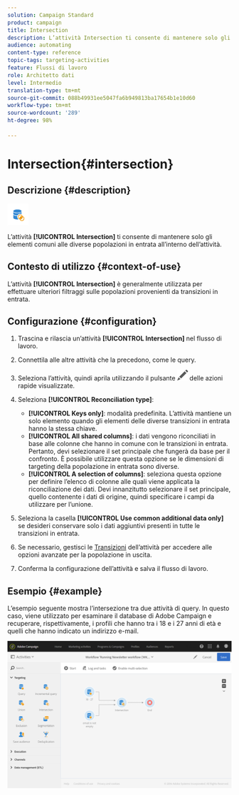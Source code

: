 ```yaml
---
solution: Campaign Standard
product: campaign
title: Intersection
description: L’attività Intersection ti consente di mantenere solo gli elementi comuni alle diverse popolazioni in entrata all’interno dell’attività.
audience: automating
content-type: reference
topic-tags: targeting-activities
feature: Flussi di lavoro
role: Architetto dati
level: Intermedio
translation-type: tm+mt
source-git-commit: 088b49931ee5047fa6b949813ba17654b1e10d60
workflow-type: tm+mt
source-wordcount: '289'
ht-degree: 98%

---
```



# Intersection{#intersection}

## Descrizione {#description}

![](assets/intersection.png)

L’attività **[!UICONTROL Intersection]** ti consente di mantenere solo gli elementi comuni alle diverse popolazioni in entrata all’interno dell’attività.

## Contesto di utilizzo {#context-of-use}

L’attività **[!UICONTROL Intersection]** è generalmente utilizzata per effettuare ulteriori filtraggi sulle popolazioni provenienti da transizioni in entrata.

## Configurazione {#configuration}

1. Trascina e rilascia un’attività **[!UICONTROL Intersection]** nel flusso di lavoro.
1. Connettila alle altre attività che la precedono, come le query.
1. Seleziona l’attività, quindi aprila utilizzando il pulsante ![](assets/edit_darkgrey-24px.png) delle azioni rapide visualizzate.
1. Seleziona **[!UICONTROL Reconciliation type]**:

   * **[!UICONTROL Keys only]**: modalità predefinita. L’attività mantiene un solo elemento quando gli elementi delle diverse transizioni in entrata hanno la stessa chiave.
   * **[!UICONTROL All shared columns]**: i dati vengono riconciliati in base alle colonne che hanno in comune con le transizioni in entrata. Pertanto, devi selezionare il set principale che fungerà da base per il confronto. È possibile utilizzare questa opzione se le dimensioni di targeting della popolazione in entrata sono diverse.
   * **[!UICONTROL A selection of columns]**: seleziona questa opzione per definire l’elenco di colonne alle quali viene applicata la riconciliazione dei dati. Devi innanzitutto selezionare il set principale, quello contenente i dati di origine, quindi specificare i campi da utilizzare per l’unione.

1. Seleziona la casella **[!UICONTROL Use common additional data only]** se desideri conservare solo i dati aggiuntivi presenti in tutte le transizioni in entrata.
1. Se necessario, gestisci le [Transizioni](../../automating/using/activity-properties.md) dell’attività per accedere alle opzioni avanzate per la popolazione in uscita.
1. Conferma la configurazione dell’attività e salva il flusso di lavoro.

## Esempio {#example}

L’esempio seguente mostra l’intersezione tra due attività di query. In questo caso, viene utilizzato per esaminare il database di Adobe Campaign e recuperare, rispettivamente, i profili che hanno tra i 18 e i 27 anni di età e quelli che hanno indicato un indirizzo e-mail.

![](assets/wkf_intersection_example.png)


